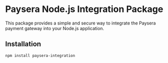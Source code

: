 # Paysera Node.js Integration Package

This package provides a simple and secure way to integrate the Paysera payment gateway into your Node.js application.

## Installation

```bash
npm install paysera-integration
